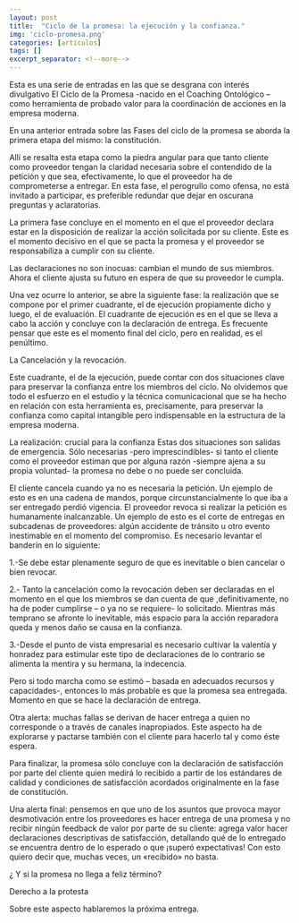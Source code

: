```yaml
---
layout: post
title:  "Ciclo de la promesa: la ejecución y la confianza."
img: 'ciclo-promesa.png'
categories: [articulos]
tags: []
excerpt_separator: <!--more-->
---
```


Esta es una serie de entradas en las que se desgrana con interés divulgativo El Ciclo de la Promesa -nacido en el Coaching Ontológico – como herramienta de probado valor para la coordinación de acciones en la empresa moderna.

<!--more-->

En una anterior  entrada  sobre las Fases del ciclo de la promesa  se aborda la primera  etapa del mismo:  la constitución.

Allí se resalta esta etapa como la piedra  angular para  que tanto cliente como proveedor tengan la claridad necesaria sobre el contendido de la petición  y que sea, efectivamente, lo que el proveedor  ha de  comprometerse a entregar.  En esta fase, el perogrullo como ofensa,  no está invitado a participar, es preferible redundar  que dejar en oscurana preguntas y aclaratorias.

La primera fase  concluye  en el momento en el que el proveedor declara estar en la disposición de realizar la acción solicitada por su cliente. Este es el momento decisivo en el que se pacta la promesa y el proveedor se responsabiliza a cumplir con su cliente.

Las declaraciones no son inocuas: cambian el mundo de sus miembros. Ahora el cliente ajusta su futuro en espera de que  su proveedor le cumpla.

Una vez ocurre lo anterior, se abre la siguiente fase: la realización que se compone por el primer cuadrante, el de ejecución propiamente dicho y luego, el de evaluación.   El cuadrante de ejecución es en el que  se lleva a cabo la acción  y concluye  con la declaración de entrega. Es frecuente pensar que este es  el momento final del ciclo, pero en realidad, es el penúltimo.

La Cancelación y la revocación.

Este cuadrante, el de la ejecución,  puede contar con dos  situaciones clave para preservar la confianza entre los miembros del ciclo. No olvidemos que todo el esfuerzo en el estudio y la técnica comunicacional que se ha hecho en relación con  esta herramienta es, precisamente, para preservar la confianza como capital intangible pero indispensable en la estructura de la empresa moderna.

 

La realización: crucial para la confianza
Estas dos situaciones son salidas de emergencia. Sólo  necesarias -pero imprescindibles- si tanto el cliente como el proveedor estiman que por alguna razón -siempre ajena a su propia voluntad- la promesa  no debe o no puede ser concluida.

El cliente cancela cuando ya no es necesaria la petición.   Un ejemplo de esto  es en  una cadena de mandos, porque circunstancialmente  lo que iba a ser entregado perdió vigencia.
El proveedor revoca si  realizar la petición es humanamente inalcanzable. Un ejemplo de esto es el corte  de entregas en subcadenas de proveedores: algún accidente de tránsito u otro evento inestimable en el momento del compromiso.
Es necesario levantar el banderín en lo siguiente:

1.-Se debe estar plenamente seguro de que es inevitable  o bien cancelar o bien revocar.

2.- Tanto la cancelación como la revocación deben ser declaradas en el momento en el que los miembros se dan cuenta de que ,definitivamente, no ha de poder cumplirse –  o ya no se requiere- lo solicitado. Mientras más temprano se afronte lo inevitable, más espacio para la acción reparadora queda y menos daño se causa en la confianza.

3.-Desde el punto de vista empresarial  es necesario  cultivar  la valentía y honradez  para estimular este tipo de declaraciones  de lo contrario se alimenta la mentira y su hermana, la indecencia.

Pero si todo marcha como se  estimó – basada en adecuados recursos y capacidades-, entonces lo más probable es que la promesa sea entregada. Momento en que se hace la  declaración de entrega.

Otra alerta: muchas fallas  se derivan de hacer entrega a quien  no corresponde o a través de canales inapropiados. Este aspecto ha de explorarse y pactarse  también con el cliente para hacerlo tal y como éste espera.

Para finalizar, la promesa sólo concluye con la declaración de satisfacción por parte del cliente quien  medirá lo recibido a partir de los  estándares de  calidad y condiciones de satisfacción acordados originalmente en la fase de constitución.

Una alerta final: pensemos en que uno de los asuntos que provoca mayor desmotivación entre los proveedores es hacer entrega de una promesa y no recibir ningún feedback de valor  por parte de su cliente: agrega valor  hacer declaraciones descriptivas de satisfacción, detallando qué de lo entregado se encuentra dentro de lo esperado o que ¡superó expectativas! Con esto quiero decir que, muchas veces, un «recibido» no basta.

¿ Y si  la promesa no llega a feliz término?


Derecho a la protesta
 

Sobre este aspecto hablaremos la próxima entrega.